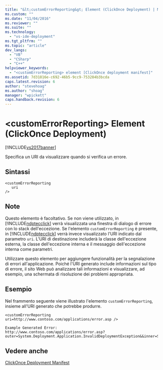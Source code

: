 ```yaml
---
title: "&lt;customErrorReporting&gt; Element (ClickOnce Deployment) | Microsoft Docs"
ms.custom: ""
ms.date: "11/04/2016"
ms.reviewer: ""
ms.suite: ""
ms.technology: 
  - "vs-ide-deployment"
ms.tgt_pltfrm: ""
ms.topic: "article"
dev_langs: 
  - "VB"
  - "CSharp"
  - "C++"
helpviewer_keywords: 
  - "<customErrorReporting> element [ClickOnce deployment manifest]"
ms.assetid: 7d31816e-c692-46b5-9cc9-753284b3bcda
caps.latest.revision: 6
author: "stevehoag"
ms.author: "shoag"
manager: "wpickett"
caps.handback.revision: 6
---
```

# &lt;customErrorReporting&gt; Element (ClickOnce Deployment)
[!INCLUDE[vs2017banner](../code-quality/includes/vs2017banner.md)]

Specifica un URI da visualizzare quando si verifica un errore.  
  
## Sintassi  
  
```  
<customErrorReporting  
   uri  
/>  
```  
  
## Note  
 Questo elemento è facoltativo.  Se non viene utilizzato, in [!INCLUDE[ndptecclick](../deployment/includes/ndptecclick_md.md)] verrà visualizzata una finestra di dialogo di errore con lo stack dell'eccezione.  Se l'elemento `customErrorReporting` è presente, in [!INCLUDE[ndptecclick](../deployment/includes/ndptecclick_md.md)] verrà invece visualizzato l'URI indicato dal parametro `uri`.  L'URI di destinazione includerà la classe dell'eccezione esterna, la classe dell'eccezione interna e il messaggio dell'eccezione interna come parametri.  
  
 Utilizzare questo elemento per aggiungere funzionalità per la segnalazione di errori all'applicazione.  Poiché l'URI generato include informazioni sul tipo di errore, il sito Web può analizzare tali informazioni e visualizzare, ad esempio, una schermata di risoluzione dei problemi appropriata.  
  
## Esempio  
 Nel frammento seguente viene illustrato l'elemento `customErrorReporting`, insieme all'URI generato che potrebbe produrre.  
  
```  
<customErrorReporting uri=http://www.contoso.com/applications/error.asp />  
  
Example Generated Error:  
http://www.contoso.com/applications/error.asp? outer=System.Deployment.Application.InvalidDeploymentException&&inner=System.Deployment.Application.InvalidDeploymentException&&msg=The%20application%20manifest%20is%20signed,%20but%20the%20deployment%20manifest%20is%20unsigned.%20Both%20manifests%20must%20be%20either%20signed%20or%20unsigned.  
```  
  
## Vedere anche  
 [ClickOnce Deployment Manifest](../deployment/clickonce-deployment-manifest.md)